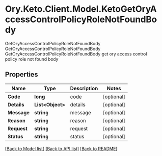 # Ory.Keto.Client.Model.KetoGetOryAccessControlPolicyRoleNotFoundBody
GetOryAccessControlPolicyRoleNotFoundBody GetOryAccessControlPolicyRoleNotFoundBody GetOryAccessControlPolicyRoleNotFoundBody get ory access control policy role not found body
## Properties

Name | Type | Description | Notes
------------ | ------------- | ------------- | -------------
**Code** | **long** | code | [optional] 
**Details** | **List&lt;Object&gt;** | details | [optional] 
**Message** | **string** | message | [optional] 
**Reason** | **string** | reason | [optional] 
**Request** | **string** | request | [optional] 
**Status** | **string** | status | [optional] 

[[Back to Model list]](../README.md#documentation-for-models) [[Back to API list]](../README.md#documentation-for-api-endpoints) [[Back to README]](../README.md)

